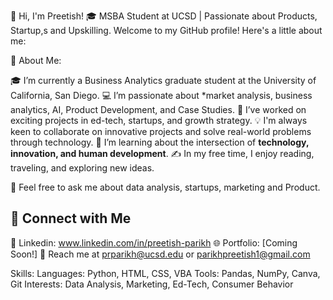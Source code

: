 👋 Hi, I'm Preetish! 
🎓 MSBA Student at UCSD | Passionate about Products, Startup,s and Upskilling.
Welcome to my GitHub profile! Here's a little about me:

📌 About Me:

🎓 I’m currently a Business Analytics graduate student at the University of California, San Diego.
💻 I’m passionate about *market analysis, business analytics, AI, Product Development, and Case Studies.
🚀 I’ve worked on exciting projects in ed-tech, startups, and growth strategy.
💡 I'm always keen to collaborate on innovative projects and solve real-world problems through technology.
🌱 I’m learning about the intersection of **technology, innovation, and human development**.
✍️ In my free time, I enjoy reading, traveling, and exploring new ideas.

💬 Feel free to ask me about data analysis, startups, marketing and Product.

## 🔗 Connect with Me
💼 Linkedin: www.linkedin.com/in/preetish-parikh
🌐 Portfolio: [Coming Soon!]
📧 Reach me at prparikh@ucsd.edu or parikhpreetish1@gmail.com

Skills:
Languages: Python, HTML, CSS, VBA
Tools: Pandas, NumPy, Canva, Git
Interests: Data Analysis, Marketing, Ed-Tech, Consumer Behavior


